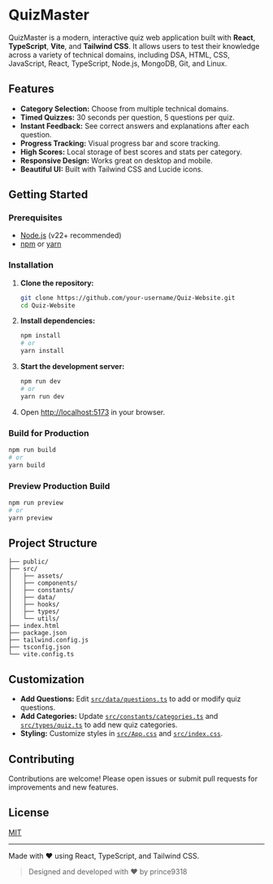 # QuizMaster

QuizMaster is a modern, interactive quiz web application built with **React**, **TypeScript**, **Vite**, and **Tailwind CSS**. It allows users to test their knowledge across a variety of technical domains, including DSA, HTML, CSS, JavaScript, React, TypeScript, Node.js, MongoDB, Git, and Linux.

## Features

- **Category Selection:** Choose from multiple technical domains.
- **Timed Quizzes:** 30 seconds per question, 5 questions per quiz.
- **Instant Feedback:** See correct answers and explanations after each question.
- **Progress Tracking:** Visual progress bar and score tracking.
- **High Scores:** Local storage of best scores and stats per category.
- **Responsive Design:** Works great on desktop and mobile.
- **Beautiful UI:** Built with Tailwind CSS and Lucide icons.

## Getting Started

### Prerequisites

- [Node.js](https://nodejs.org/) (v22+ recommended)
- [npm](https://www.npmjs.com/) or [yarn](https://yarnpkg.com/)

### Installation

1. **Clone the repository:**

   ```sh
   git clone https://github.com/your-username/Quiz-Website.git
   cd Quiz-Website
   ```

2. **Install dependencies:**

   ```sh
   npm install
   # or
   yarn install
   ```

3. **Start the development server:**

   ```sh
   npm run dev
   # or
   yarn run dev
   ```

4. Open [http://localhost:5173](http://localhost:5173) in your browser.

### Build for Production

```sh
npm run build
# or
yarn build
```

### Preview Production Build

```sh
npm run preview
# or
yarn preview
```

## Project Structure

```
├── public/
├── src/
│   ├── assets/
│   ├── components/
│   ├── constants/
│   ├── data/
│   ├── hooks/
│   ├── types/
│   └── utils/
├── index.html
├── package.json
├── tailwind.config.js
├── tsconfig.json
└── vite.config.ts
```

## Customization

- **Add Questions:** Edit [`src/data/questions.ts`](src/data/questions.ts) to add or modify quiz questions.
- **Add Categories:** Update [`src/constants/categories.ts`](src/constants/categories.ts) and [`src/types/quiz.ts`](src/types/quiz.ts) to add new quiz categories.
- **Styling:** Customize styles in [`src/App.css`](src/App.css) and [`src/index.css`](src/index.css).

## Contributing

Contributions are welcome! Please open issues or submit pull requests for improvements and new features.

## License

[MIT](LICENSE)

---

Made with ❤️ using React, TypeScript, and Tailwind CSS.

> Designed and developed with ❤️ by prince9318
